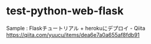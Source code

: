 # test-python-web-flask

Sample : Flaskチュートリアル + herokuにデプロイ - Qiita https://qiita.com/yuucu/items/dea6e7a0a655af8fdb91
